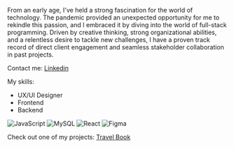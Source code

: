 
From an early age, I've held a strong fascination for the world of technology. The pandemic provided an unexpected opportunity for me to rekindle this passion, and I embraced it by diving into the world of full-stack programming. Driven by creative thinking, strong organizational abilities, and a relentless desire to tackle new challenges, I have a proven track record of direct client engagement and seamless stakeholder collaboration in past projects.

Contact me: [Linkedin](https://www.linkedin.com/in/jleiite/)

My skills:
- UX/UI Designer
- Frontend
- Backend

 ![JavaScript](https://img.shields.io/badge/JavaScript-323330?style=for-the-badge&logo=javascript&logoColor=F7DF1E) ![MySQL](https://img.shields.io/badge/MySQL-005C84?style=for-the-badge&logo=mysql&logoColor=white) ![React](https://img.shields.io/badge/React-20232A?style=for-the-badge&logo=react&logoColor=61DAFB) ![Figma](https://img.shields.io/badge/Figma-F24E1E?style=for-the-badge&logo=figma&logoColor=white)

Check out one of my projects: [Travel Book](https://jleiite.github.io/Front2-Checkpoint1/)
